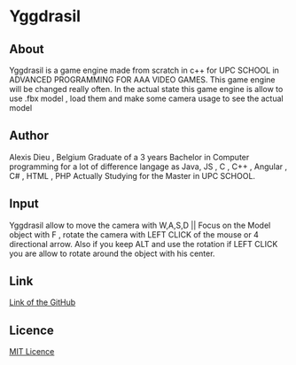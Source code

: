 # Yggdrasil

## About
Yggdrasil is a game engine made from scratch in c++ for UPC SCHOOL in ADVANCED PROGRAMMING FOR AAA VIDEO GAMES.
This game engine will be changed really often. In the actual state this game engine is allow to use .fbx model , load them
and make some camera usage to see the actual model

## Author
Alexis Dieu , Belgium 
Graduate of a 3 years Bachelor in Computer programming for a lot of difference langage as Java, JS , C , C++ , Angular , C# , HTML , PHP
Actually Studying for the Master in UPC SCHOOL.

## Input
Yggdrasil allow to move the camera with W,A,S,D || Focus on the Model object with F , rotate the camera with LEFT CLICK of the mouse or 4 directional arrow.
Also if you keep ALT and use the rotation if LEFT CLICK you are allow to rotate around the object with his center.

## Link
[Link of the GitHub](https://github.com/AlexisDieu/Yggdrasil)
## Licence
[MIT Licence](https://choosealicense.com/licenses/mit/)

